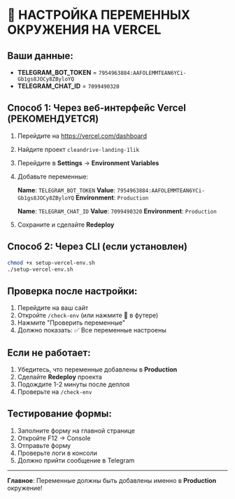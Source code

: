 # 🔧 НАСТРОЙКА ПЕРЕМЕННЫХ ОКРУЖЕНИЯ НА VERCEL

## Ваши данные:
- **TELEGRAM_BOT_TOKEN** = `7954963884:AAFOLEMMTEAN6YCi-Gb1gs8JOCy8ZByloYQ`
- **TELEGRAM_CHAT_ID** = `7099490320`

## Способ 1: Через веб-интерфейс Vercel (РЕКОМЕНДУЕТСЯ)

1. Перейдите на https://vercel.com/dashboard
2. Найдите проект `cleandrive-landing-1lik`
3. Перейдите в **Settings** → **Environment Variables**
4. Добавьте переменные:

   **Name**: `TELEGRAM_BOT_TOKEN`
   **Value**: `7954963884:AAFOLEMMTEAN6YCi-Gb1gs8JOCy8ZByloYQ`
   **Environment**: `Production`

   **Name**: `TELEGRAM_CHAT_ID`
   **Value**: `7099490320`
   **Environment**: `Production`

5. Сохраните и сделайте **Redeploy**

## Способ 2: Через CLI (если установлен)

```bash
chmod +x setup-vercel-env.sh
./setup-vercel-env.sh
```

## Проверка после настройки:

1. Перейдите на ваш сайт
2. Откройте `/check-env` (или нажмите 🔧 в футере)
3. Нажмите "Проверить переменные"
4. Должно показать: ✅ Все переменные настроены

## Если не работает:

1. Убедитесь, что переменные добавлены в **Production**
2. Сделайте **Redeploy** проекта
3. Подождите 1-2 минуты после деплоя
4. Проверьте на `/check-env`

## Тестирование формы:

1. Заполните форму на главной странице
2. Откройте F12 → Console
3. Отправьте форму
4. Проверьте логи в консоли
5. Должно прийти сообщение в Telegram

---

**Главное**: Переменные должны быть добавлены именно в **Production** окружение!
